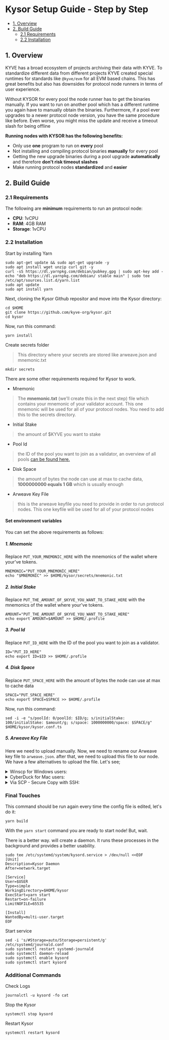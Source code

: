 # Kysor Setup Guide -  Step by Step

* [1. Overview](#1-overview)
* [2. Build Guide](#2-build-guide)
    * [2.1 Requirements](#21-requirements)
    * [2.2 Installation](#22-installation)


## 1. Overview

KYVE has a broad ecosystem of projects archiving their data with KYVE. To standardize different data from different projects KYVE created special runtimes for standards like `@kyve/evm` for all EVM based chains. This has great benefits but also has downsides for protocol node runners in terms of user experience.

Without KYSOR for every pool the node runner has to get the binaries manually. If you want to run on another pool which has a different runtime you again have to manually obtain the binaries. Furthermore, if a pool ever upgrades to a newer protocol node version, you have the same procedure like before. Even worse, you might miss the update and receive a timeout slash for being offline

**Running nodes with KYSOR has the following benefits:**

- Only use **one** program to run on **every** pool
- Not installing and compiling protocol binaries **manually** for every pool
- Getting the new upgrade binaries during a pool upgrade **automatically** and therefore **don't risk timeout slashes**
- Make running protocol nodes **standardized** and **easier**

## 2. Build Guide

### 2.1 Requirements

The following are **minimum** requirements to run an protocol node:
 - **CPU**: 1vCPU
 - **RAM**: 4GB RAM
 - **Storage**: 1vCPU

### 2.2 Installation

Start by installing Yarn

```
sudo apt-get update && sudo apt-get upgrade -y
sudo apt install wget unzip curl git -y
curl -sS https://dl.yarnpkg.com/debian/pubkey.gpg | sudo apt-key add -
echo "deb https://dl.yarnpkg.com/debian/ stable main" | sudo tee /etc/apt/sources.list.d/yarn.list
sudo apt update
sudo apt install yarn
```

Next, cloning the Kysor Github repositor and move into the Kysor directory:

```
cd $HOME
git clone https://github.com/kyve-org/kysor.git
cd kysor
```

Now, run this command:

```
yarn install
```

Create secrets folder
> This directory where your secrets are stored like arweave.json and mnemonic.txt
```
mkdir secrets
```
There are some other requirements required for Kysor to work.
- Mnemonic 
> The **mnemonic.txt** (we'll create this in the next step) file which contains your mnemonic of your validator account. This one mnemonic will be used for all of your protocol nodes. 
You need to add this to the secrets directory.
- Initial Stake
> the amount of $KYVE you want to stake
- Pool Id
> the ID of the pool you want to join as a validator, an overview of all pools [can be found here.](https://app.kyve.network)
- Disk Space
> the amount of bytes the node can use at max to cache data, **1000000000 equals 1 GB** which is usually enough
- Arweave Key File
> this is the arweave keyfile you need to provide in order to run protocol nodes. This one keyfile will be used for all of your protocol nodes


#### Set environment variables

You can set the above requirements as follows:

##### 1. Mnemonic

Replace `PUT_YOUR_MNEMONIC_HERE` with the mnemonics of the wallet where your've tokens.

```
MNEMONIC="PUT_YOUR_MNEMONİC_HERE"
echo "$MNEMONIC" >> $HOME/kysor/secrets/mnemonic.txt
```

##### 2. Initial Stake
Replace `PUT_THE_AMOUNT_OF_$KYVE_YOU_WANT_TO_STAKE_HERE` with the mnemonics of the wallet where your've tokens.
```
AMOUNT="PUT_THE_AMOUNT_OF_$KYVE_YOU_WANT_TO_STAKE_HERE"
echo export AMOUNT=$AMOUNT >> $HOME/.profile
```

##### 3. Pool Id

Replace `PUT_ID_HERE` with the ID of the pool you want to join as a validator.
```
ID="PUT_ID_HERE"
echo export ID=$ID >> $HOME/.profile
```

##### 4. Disk Space

Replace `PUT_SPACE_HERE` with the amount of bytes the node can use at max to cache data

```
SPACE="PUT_SPACE_HERE"
echo export SPACE=$SPACE >> $HOME/.profile
```

Now, run this command:
```
sed -i -e "s/poolId: 0/poolId: $ID/g; s/initialStake: 100/initialStake: $amount/g; s/space: 1000000000/space: $SPACE/g" $HOME/kysor/kysor.conf.ts
```

##### 5. Arweave Key File

Here we need to upload manually. 
Now, we need to rename our Arweave key file to `arweave.json`. after that, we need to upload this file to our node.
We have a few alternatives to upload the file. Let's see;


<details>
  <summary>Winscp for Windows users:</summary>
  
  *  [Download Winscp](https://winscp.net/eng/index.php) 
  *  Upload your arweave.json file to the $HOME/kysor/secrets directory. type `echo $HOME` on the command line (aka terminal) and then you can see your home directory. (Do it on the server)
  *  Here is a step-by-step guide on [how to use winscp.](https://www.youtube.com/watch?v=MMZ7YZHslRc)
    
  
</details>

<details>
  <summary>CyberDuck for Mac users:</summary>
  
  *  [Download CyberDuck](https://cyberduck.io/) 
  *  Upload your arweave.json file to the $HOME/kysor/secrets directory. type `echo $HOME` on the command line (aka terminal) and then you can see your home directory. (Do it on the server)
  *  Here is a step-by-step guide on [how to use winscp.](https://www.youtube.com/watch?v=7c8SYE2ALRc)
    
  
</details>

<details>
  <summary>Via SCP - Secure Copy with SSH:</summary>
  
  *   Replace `path/to/arwave/file` with the directory where you have your `arweave.json` file.
  *   Replace `username` with the username you use on the server.
  *   Replace `ip` with your server ip.
  *   And replace `/path/to/kysor/secrets` with the full path to the `kysor/secrets` directory.
  *  type `echo $HOME` on the command line (aka terminal) and then you can see your home directory. (Do it on the server.)
  
  ```
  scp path/to/arwave/file username@ip:/path/to/kysor/secrets
  ```
   Example:
  ```
  scp C:\Users\Errorist\Desktop\arweave.json root@135.181.157.37:/root/kysor/secrets
  ```
  
</details>


### Final Touches

This command should be run again every time the config file is edited, let's do it:

```
yarn build
```

With the `yarn start` command you are ready to start node! But, wait.

There is a better way. will create a daemon. It runs these processes in the background and provides a better usability.

```
sudo tee /etc/systemd/system/kysord.service > /dev/null <<EOF  
[Unit]
Description=Kysor Daemon
After=network.target

[Service]
User=$USER
Type=simple
WorkingDirectory=$HOME/kysor
ExecStart=yarn start
Restart=on-failure
LimitNOFILE=65535

[Install]
WantedBy=multi-user.target
EOF
```

Start service
                                                              
```                                                            
sed -i 's/#Storage=auto/Storage=persistent/g' /etc/systemd/journald.conf
sudo systemctl restart systemd-journald
sudo systemctl daemon-reload
sudo systemctl enable kysord
sudo systemctl start kysord
```


### Additional Commands

Check Logs

```
journalctl -u kysord -fo cat
```

Stop the Kysor

```
systemctl stop kysord
```

Restart Kysor

```
systemctl restart kysord
```
